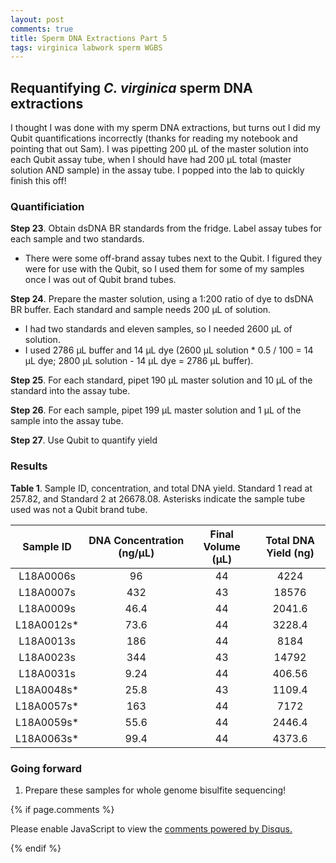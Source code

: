 ```yaml
---
layout: post
comments: true
title: Sperm DNA Extractions Part 5
tags: virginica labwork sperm WGBS
---
```


## Requantifying *C. virginica* sperm DNA extractions

I thought I was done with my sperm DNA extractions, but turns out I did my Qubit quantifications incorrectly (thanks for reading my notebook and pointing that out Sam). I was pipetting 200 µL of the master solution into each Qubit assay tube, when I should have had 200 µL total (master solution AND sample) in the assay tube. I popped into the lab to quickly finish this off!

### Quantificiation

**Step 23**. Obtain dsDNA BR standards from the fridge. Label assay tubes for each sample and two standards.
  - There were some off-brand assay tubes next to the Qubit. I figured they were for use with the Qubit, so I used them for some of my samples once I was out of Qubit brand tubes.

**Step 24**. Prepare the master solution, using a 1:200 ratio of dye to dsDNA BR buffer. Each standard and sample needs 200 µL of solution.
  - I had two standards and eleven samples, so I needed 2600 µL of solution.
  - I used 2786 µL buffer and 14 µL dye (2600 µL solution * 0.5 / 100 = 14 µL dye; 2800 µL solution - 14 µL dye = 2786 µL buffer).

**Step 25**. For each standard, pipet 190 µL master solution and 10 µL of the standard into the assay tube.

**Step 26**. For each sample, pipet 199 µL master solution and 1 µL of the sample into the assay tube.

**Step 27**. Use Qubit to quantify yield

### Results

**Table 1**. Sample ID, concentration, and total DNA yield. Standard 1 read at 257.82, and Standard 2 at 26678.08. Asterisks indicate the sample tube used was not a Qubit brand tube.

| **Sample ID** | **DNA Concentration (ng/µL)** | **Final Volume (µL)** | **Total DNA Yield (ng)** |
|:-------------:|:-----------------------------:|:---------------------:|:------------------------:|
|   L18A0006s   |               96              |           44          |           4224           |
|   L18A0007s   |              432              |           43          |           18576          |
|   L18A0009s   |              46.4             |           44          |          2041.6          |
|   L18A0012s*  |              73.6             |           44          |          3228.4          |
|   L18A0013s   |              186              |           44          |           8184           |
|   L18A0023s   |              344              |           43          |           14792          |
|   L18A0031s   |              9.24             |           44          |          406.56          |
|   L18A0048s*  |              25.8             |           43          |          1109.4          |
|   L18A0057s*  |              163              |           44          |           7172           |
|   L18A0059s*  |              55.6             |           44          |          2446.4          |
|   L18A0063s*  |              99.4             |           44          |          4373.6          |

### Going forward

1. Prepare these samples for whole genome bisulfite sequencing!

{% if page.comments %}

<div id="disqus_thread"></div>
<script>

/**
*  RECOMMENDED CONFIGURATION VARIABLES: EDIT AND UNCOMMENT THE SECTION BELOW TO INSERT DYNAMIC VALUES FROM YOUR PLATFORM OR CMS.
*  LEARN WHY DEFINING THESE VARIABLES IS IMPORTANT: https://disqus.com/admin/universalcode/#configuration-variables*/
/*
var disqus_config = function () {
this.page.url = PAGE_URL;  // Replace PAGE_URL with your page's canonical URL variable
this.page.identifier = PAGE_IDENTIFIER; // Replace PAGE_IDENTIFIER with your page's unique identifier variable
};
*/
(function() { // DON'T EDIT BELOW THIS LINE
var d = document, s = d.createElement('script');
s.src = 'https://the-responsible-grad-student.disqus.com/embed.js';
s.setAttribute('data-timestamp', +new Date());
(d.head || d.body).appendChild(s);
})();
</script>
<noscript>Please enable JavaScript to view the <a href="https://disqus.com/?ref_noscript">comments powered by Disqus.</a></noscript>

{% endif %}

<script id="dsq-count-scr" src="//the-responsible-grad-student.disqus.com/count.js" async></script>
